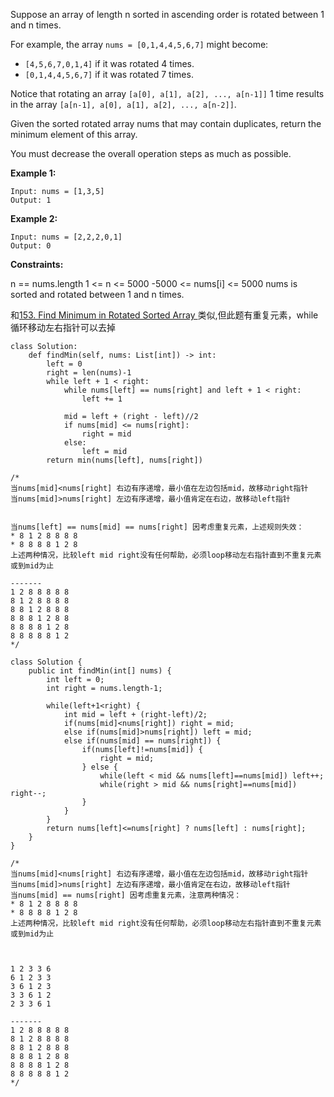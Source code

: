 

Suppose an array of length n sorted in ascending order is rotated between 1 and n times. 

For example, the array `nums = [0,1,4,4,5,6,7]` might become:

* `[4,5,6,7,0,1,4]` if it was rotated 4 times.
* `[0,1,4,4,5,6,7]` if it was rotated 7 times.

Notice that rotating an array `[a[0], a[1], a[2], ..., a[n-1]]` 1 time results in the array `[a[n-1], a[0], a[1], a[2], ..., a[n-2]]`.

Given the sorted rotated array nums that may contain duplicates, return the minimum element of this array.

You must decrease the overall operation steps as much as possible.

 

**Example 1:**
```
Input: nums = [1,3,5]
Output: 1
```
**Example 2:**
```
Input: nums = [2,2,2,0,1]
Output: 0
```

**Constraints:**

n == nums.length
1 <= n <= 5000
-5000 <= nums[i] <= 5000
nums is sorted and rotated between 1 and n times.

和[153. Find Minimum in Rotated Sorted Array
](https://leetcode.com/problems/find-minimum-in-rotated-sorted-array/description/) 类似,但此题有重复元素，while循环移动左右指针可以去掉

```
class Solution:
    def findMin(self, nums: List[int]) -> int:
        left = 0
        right = len(nums)-1
        while left + 1 < right:
            while nums[left] == nums[right] and left + 1 < right:
                left += 1

            mid = left + (right - left)//2
            if nums[mid] <= nums[right]:
                right = mid         
            else:
                left = mid
        return min(nums[left], nums[right])

/*
当nums[mid]<nums[right] 右边有序递增，最小值在左边包括mid，故移动right指针
当nums[mid]>nums[right] 左边有序递增，最小值肯定在右边，故移动left指针


当nums[left] == nums[mid] == nums[right] 因考虑重复元素，上述规则失效：
* 8 1 2 8 8 8 8
* 8 8 8 8 1 2 8
上述两种情况，比较left mid right没有任何帮助，必须loop移动左右指针直到不重复元素或到mid为止

-------
1 2 8 8 8 8 8
8 1 2 8 8 8 8
8 8 1 2 8 8 8
8 8 8 1 2 8 8
8 8 8 8 1 2 8
8 8 8 8 8 1 2
*/
```







```
class Solution {
    public int findMin(int[] nums) {
        int left = 0;
        int right = nums.length-1;

        while(left+1<right) {
            int mid = left + (right-left)/2;
            if(nums[mid]<nums[right]) right = mid;
            else if(nums[mid]>nums[right]) left = mid;
            else if(nums[mid] == nums[right]) {
                if(nums[left]!=nums[mid]) {
                    right = mid;
                } else {
                    while(left < mid && nums[left]==nums[mid]) left++;
                    while(right > mid && nums[right]==nums[mid]) right--;
                }
            }
        }
        return nums[left]<=nums[right] ? nums[left] : nums[right];
    }
}

/*
当nums[mid]<nums[right] 右边有序递增，最小值在左边包括mid，故移动right指针
当nums[mid]>nums[right] 左边有序递增，最小值肯定在右边，故移动left指针
当nums[mid] == nums[right] 因考虑重复元素，注意两种情况：
* 8 1 2 8 8 8 8
* 8 8 8 8 1 2 8
上述两种情况，比较left mid right没有任何帮助，必须loop移动左右指针直到不重复元素或到mid为止



1 2 3 3 6
6 1 2 3 3
3 6 1 2 3
3 3 6 1 2
2 3 3 6 1

-------
1 2 8 8 8 8 8
8 1 2 8 8 8 8
8 8 1 2 8 8 8
8 8 8 1 2 8 8
8 8 8 8 1 2 8
8 8 8 8 8 1 2
*/
```
